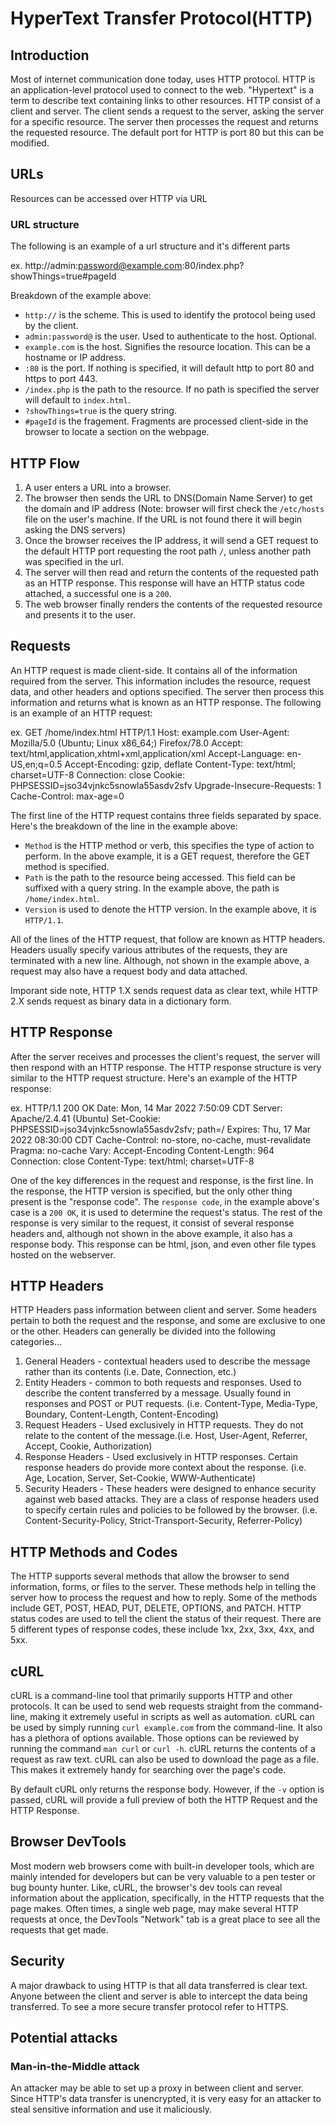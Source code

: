 # HyperText Transfer Protocol(HTTP)

## Introduction
Most of internet communication done today, uses HTTP protocol. HTTP is an application-level
protocol used to connect to the web. "Hypertext" is a term to describe text containing
links to other resources. HTTP consist of a client and server. The client sends a request to
the server, asking the server for a specific resource. The server then processes the request
and returns the requested resource. The default port for HTTP is port 80 but this can be
modified.

## URLs
Resources can be accessed over HTTP via URL

### URL structure
The following is an example of a url structure and it's different parts

ex. http://admin:password@example.com:80/index.php?showThings=true#pageId

Breakdown of the example above:
  - `http://` is the scheme. This is used to identify the protocol being used by the client.
  - `admin:password@` is the user. Used to authenticate to the host. Optional.
  - `example.com` is the host. Signifies the resource location. This can be a hostname or IP address.
  - `:80` is the port. If nothing is specified, it will default http to port 80 and https to port 443.
  - `/index.php` is the path to the resource. If no path is specified the server will default to `index.html`.
  - `?showThings=true` is the query string.
  - `#pageId` is the fragement. Fragments are processed client-side in the browser to locate a section on the webpage.

## HTTP Flow
1. A user enters a URL into a browser.
2. The browser then sends the URL to DNS(Domain Name Server) to get the domain and IP address
   (Note: browser will first check the `/etc/hosts` file on the user's machine. If the URL
   is not found there it will begin asking the DNS servers)
3. Once the browser receives the IP address, it will send a GET request to the default HTTP port
   requesting the root path `/`, unless another path was specified in the url.
4. The server will then read and return the contents of the requested path as an HTTP response. This response
   will have an HTTP status code attached, a successful one is a `200`.
5. The web browser finally renders the contents of the requested resource and presents it to the user.

## Requests
An HTTP request is made client-side. It contains all of the information required from
the server. This information includes the resource, request data, and other headers
and options specified. The server then process this information and returns what
is known as an HTTP response. The following is an example of an HTTP request:

ex. GET /home/index.html HTTP/1.1
    Host: example.com
	User-Agent: Mozilla/5.0 (Ubuntu; Linux x86_64;) Firefox/78.0
	Accept: text/html,application,xhtml+xml,application/xml
	Accept-Language: en-US,en;q=0.5
	Accept-Encoding: gzip, deflate
	Content-Type: text/html; charset=UTF-8
	Connection: close
	Cookie: PHPSESSID=jso34vjnkc5snowla55asdv2sfv
	Upgrade-Insecure-Requests: 1
	Cache-Control: max-age=0

The first line of the HTTP request contains three fields separated by space. Here's
the breakdown of the line in the example above:

  - `Method` is the HTTP method or verb, this specifies the type of action to perform. In
     the above example, it is a GET request, therefore the GET method is specified.
  - `Path` is the path to the resource being accessed. This field can be suffixed with
     a query string. In the example above, the path is `/home/index.html`.
  -  `Version` is used to denote the HTTP version. In the example above, it is `HTTP/1.1`.

All of the lines of the HTTP request, that follow are known as HTTP headers. Headers
usually specify various attributes of the requests, they are terminated with a new line.
Although, not shown in the example above, a request may also have a request body and
data attached.

Imporant side note, HTTP 1.X sends request data as clear text, while HTTP 2.X sends
request as binary data in a dictionary form.

## HTTP Response
After the server receives and processes the client's request, the server will then
respond with an HTTP response. The HTTP response structure is very similar to the
HTTP request structure. Here's an example of the HTTP response:

ex. HTTP/1.1 200 OK
    Date: Mon, 14 Mar 2022 7:50:09 CDT
	Server: Apache/2.4.41 (Ubuntu)
	Set-Cookie: PHPSESSID=jso34vjnkc5snowla55asdv2sfv; path=/
	Expires: Thu, 17 Mar 2022 08:30:00 CDT
	Cache-Control: no-store, no-cache, must-revalidate
	Pragma: no-cache
	Vary: Accept-Encoding
	Content-Length: 964
	Connection: close
	Content-Type: text/html; charset=UTF-8

One of the key differences in the request and response, is the first line. In the
response, the HTTP version is specified, but the only other thing present is the
"response code". The `response code`, in the example above's case is a `200 OK`,
it is used to determine the request's status. The rest of the response is very similar
to the request, it consist of several response headers and, although not shown in
the above example, it also has a response body. This response can be html, json,
and even other file types hosted on the webserver.

## HTTP Headers
HTTP Headers pass information between client and server. Some headers pertain to 
both the request and the response, and some are exclusive to one or the other. Headers
can generally be divided into the following categories...
1. General Headers - contextual headers used to describe the message rather than its contents
					 (i.e. Date, Connection, etc.)
2. Entity Headers - common to both requests and responses. Used to describe the content
					transferred by a message. Usually found in responses and POST or PUT requests.
					(i.e. Content-Type, Media-Type, Boundary, Content-Length, Content-Encoding)
3. Request Headers - Used exclusively in HTTP requests. They do not relate to the content
					 of the message.(i.e. Host, User-Agent, Referrer, Accept, Cookie, Authorization)
4. Response Headers - Used exclusively in HTTP responses. Certain response headers do
					  provide more context about the response.
					  (i.e. Age, Location, Server, Set-Cookie, WWW-Authenticate)
5. Security Headers - These headers were designed to enhance security against web
					  based attacks. They are a class of response headers used to
					  specify certain rules and policies to be followed by the browser.
					  (i.e. Content-Security-Policy, Strict-Transport-Security, Referrer-Policy)

## HTTP Methods and Codes
The HTTP supports several methods that allow the browser to send information, forms, or
files to the server. These methods help in telling the server how to process the request
and how to reply. Some of the methods include GET, POST, HEAD, PUT, DELETE, OPTIONS, and
PATCH. HTTP status codes are used to tell the client the status of their request. There 
are 5 different types of response codes, these include 1xx, 2xx, 3xx, 4xx, and 5xx.

## cURL
cURL is a command-line tool that primarily supports HTTP and other protocols. It can be used
to send web requests straight from the command-line, making it extremely useful in scripts
as well as automation. cURL can be used by simply running `curl example.com` from the command-line.
It also has a plethora of options available. Those options can be reviewed by running the command
`man curl` or `curl -h`. cURL returns the contents of a request as raw text. cURL can also be used
to download the page as a file. This makes it extremely handy for searching over the page's code.

By default cURL only returns the response body. However, if the `-v` option is passed, cURL
will provide a full preview of both the HTTP Request and the HTTP Response.

## Browser DevTools
Most modern web browsers come with built-in developer tools, which are mainly intended
for developers but can be very valuable to a pen tester or bug bounty hunter. Like, cURL,
the browser's dev tools can reveal information about the application, specifically, in
the HTTP requests that the page makes. Often times, a single web page, may make several
HTTP requests at once, the DevTools "Network" tab is a great place to see all the
requests that get made.

## Security
A major drawback to using HTTP is that all data transferred is clear text. Anyone between the client
and server is able to intercept the data being transferred. To see a more secure transfer protocol
refer to HTTPS.

## Potential attacks

### Man-in-the-Middle attack
An attacker may be able to set up a proxy in between client and server. Since HTTP's data transfer
is unencrypted, it is very easy for an attacker to steal sensitive information and use it maliciously.
